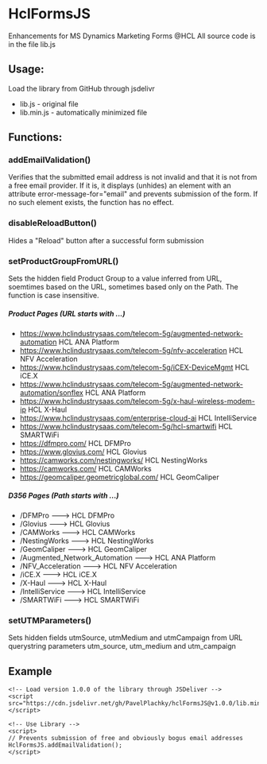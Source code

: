 # HclFormsJS
Enhancements for MS Dynamics Marketing Forms @HCL
All source code is in the file lib.js

## Usage:
Load the library from GitHub through jsdelivr
* lib.js - original file
* lib.min.js - automatically minimized file

## Functions:
### addEmailValidation()
Verifies that the submitted email address is not invalid and that it is not from a free email provider. If it is, it displays (unhides) an element with an attribute error-message-for="email" and prevents submission of the form. If no such element exists, the function has no effect.

### disableReloadButton()
Hides a "Reload" button after a successful form submission

### setProductGroupFromURL()
Sets the hidden field Product Group to a value inferred from URL, soemtimes based on the URL, sometimes based only on the Path. The function is case insensitive.

##### Product Pages (URL starts with ...)
* https://www.hclindustrysaas.com/telecom-5g/augmented-network-automation	HCL ANA Platform
* https://www.hclindustrysaas.com/telecom-5g/nfv-acceleration	HCL NFV Acceleration
* https://www.hclindustrysaas.com/telecom-5g/iCEX-DeviceMgmt	HCL iCE.X
* https://www.hclindustrysaas.com/telecom-5g/augmented-network-automation/sonflex	HCL ANA Platform
* https://www.hclindustrysaas.com/telecom-5g/x-haul-wireless-modem-ip	HCL X-Haul
* https://www.hclindustrysaas.com/enterprise-cloud-ai	HCL IntelliService
* https://www.hclindustrysaas.com/telecom-5g/hcl-smartwifi	HCL SMARTWiFi
* https://dfmpro.com/	HCL DFMPro
* https://www.glovius.com/	HCL Glovius
* https://camworks.com/nestingworks/	HCL NestingWorks
* https://camworks.com/	HCL CAMWorks
* https://geomcaliper.geometricglobal.com/	HCL GeomCaliper

##### D356 Pages (Path starts with ...) 
* /DFMPro	--->	HCL DFMPro
* /Glovius	--->	HCL Glovius
* /CAMWorks	--->	HCL CAMWorks
* /NestingWorks	--->	HCL NestingWorks
* /GeomCaliper	--->	HCL GeomCaliper
* /Augmented_Network_Automation	--->	HCL ANA Platform
* /NFV_Acceleration	--->	HCL NFV Acceleration
* /iCE.X	--->	HCL iCE.X
* /X-Haul	--->	HCL X-Haul
* /IntelliService	--->	HCL IntelliService
* /SMARTWiFi	--->	HCL SMARTWiFi

### setUTMParameters()
Sets hidden fields utmSource, utmMedium and utmCampaign from URL querystring parameters utm_source, utm_medium and utm_campaign

## Example
```
<!-- Load version 1.0.0 of the library through JSDeliver -->
<script src="https://cdn.jsdelivr.net/gh/PavelPlachky/hclFormsJS@v1.0.0/lib.min.js"></script>

<!-- Use Library -->
<script>
// Prevents submission of free and obviously bogus email addresses
HclFormsJS.addEmailValidation();
</script>
```
